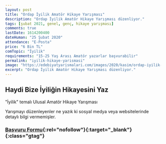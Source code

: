 ```yaml
---
layout: post
title: "Ordap İyilik Amatör Hikaye Yarışması"
description: "Ordap İyilik Amatör Hikaye Yarışması düzenliyor."
tags: [şubat 2021, genel, genç, hikaye yarışması]
comments: true
lastDate: 1614200400  
dateHuman: "25 Şubat 2020"
attendance: "E-Posta"
price: "6 Bin TL"
comTopic: "İyilik"
requirements: "15-25 Yaş Arası Amatör yazarlar başvurabilir"
permalink: "iyilik-hikaye-yarismasi"
image: "https://edebiyatyarismalari.com/images/2020/kasim/ordap-iyilik-hikaye-yarismasi.jpg"
excerpt: "Ordap İyilik Amatör Hikaye Yarışması düzenliyor."
---
```


## Haydi Bize İyiliğin Hikayesini Yaz

"İyilik" temalı Ulusal Amatör Hikaye Yarışması  

Yarışmayı düzenleyenler ne yazık ki sosyal medya veya websitelerinde detaylı bilgi vermemişler.

### [Başvuru Formu](http://www.ordap.org/hikaye-formu.aspx?ref=edebiyatyarismalari.com){:rel="nofollow"}{:target="_blank"}{:class="gtag"}